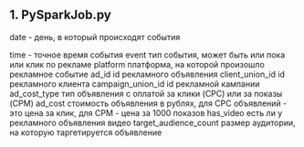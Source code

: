 ## 1. PySparkJob.py

date  - день, в который происходят события

time - точное время события
event 	тип события, может быть или пока или клик по рекламе
platform 	платформа, на которой произошло рекламное событие
ad_id 	id рекламного объявления
client_union_id 	id рекламного клиента
campaign_union_id 	id рекламной кампании
ad_cost_type 	тип объявления с оплатой за клики (CPC) или за показы (CPM)
ad_cost 	стоимость объявления в рублях, для CPC объявлений - это цена за клик, для CPM - цена за 1000 показов
has_video 	есть ли у рекламного объявления видео
target_audience_count 	размер аудитории, на которую таргетируется объявление
